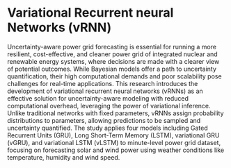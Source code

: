 # Variational Recurrent neural Networks (vRNN)

Uncertainty-aware power grid forecasting is essential for running a more resilient, cost-effective,
and cleaner power grid of integrated nuclear and renewable energy systems, where decisions are
made with a clearer view of potential outcomes. While Bayesian models offer a path to uncertainty
quantification, their high computational demands and poor scalability pose challenges for
real-time applications. This research introduces the development of variational recurrent neural networks
(vRNNs) as an effective solution for uncertainty-aware modeling with reduced computational
overhead, leveraging the power of variational inference. Unlike traditional networks with fixed parameters,
vRNNs assign probability distributions to parameters, allowing predictions to be sampled
and uncertainty quantified. The study applies four models including Gated Recurrent Units (GRU),
Long Short-Term Memory (LSTM), variational GRU (vGRU), and variational LSTM (vLSTM) to
minute-level power grid dataset, focusing on forecasting solar and wind power using weather conditions
like temperature, humidity and wind speed.
